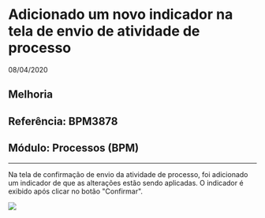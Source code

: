 # Adicionado um novo indicador na tela de envio de atividade de processo
08/04/2020
## Melhoria
## Referência: BPM3878
## Módulo: Processos (BPM)
***

Na tela de confirmação de envio da atividade de processo, foi adicionado um indicador de que as alterações estão sendo aplicadas. O indicador é exibido após clicar no botão "Confirmar".

![]([PATH_IMG]/BPM3878_indicador_envio.png)
